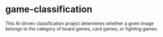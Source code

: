 # game-classification

This AI-driven classification project determines whether a given image belongs to the category of board games, card games, or fighting games.

